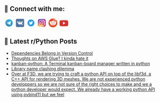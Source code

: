 ## 🔎 Connect with me:
[<img src="https://github.com/bullbesh/bullbesh/blob/main/images/Telegram.png" width="32" height="32" />](https://t.me/bullbesh)
[<img src="https://github.com/bullbesh/bullbesh/blob/main/images/VK.png" width="32" height="32" />](https://vk.com/bullbesh)
[<img src="https://github.com/bullbesh/bullbesh/blob/main/images/Twitter.png" width="32" height="32" />](https://twitter.com/bullbesh1)
[<img src="https://github.com/bullbesh/bullbesh/blob/main/images/Instagram.png" width="32" height="32" />](https://www.instagram.com/bullbesh)
[<img src="https://github.com/bullbesh/bullbesh/blob/main/images/Reddit.png" width="32" height="32" />](https://www.reddit.com/user/bullbesh)
[<img src="https://github.com/bullbesh/bullbesh/blob/main/images/YouTube.png" width="32" height="32" />](https://www.youtube.com/channel/UCtfjRs6uzgq5mfm8S06WTcg)

## 📕 Latest r/Python Posts
<!-- BLOG-POST-LIST:START -->
- [Dependencies Belong in Version Control](https://www.reddit.com/r/Python/comments/184iyr4/dependencies_belong_in_version_control/)
- [Thoughts on AWS Glue? I kinda hate it](https://www.reddit.com/r/Python/comments/184ey27/thoughts_on_aws_glue_i_kinda_hate_it/)
- [kanban-python: A Terminal kanban-board manager written in python](https://www.reddit.com/r/Python/comments/184as8o/kanbanpython_a_terminal_kanbanboard_manager/)
- [Library name clashing dilemma](https://www.reddit.com/r/Python/comments/184antv/library_name_clashing_dilemma/)
- [Over at F3D, we are trying to craft a python API on top of the libf3d, a C++ API for rendering 3D meshes. We are not experienced python developpers so we are not sure of the right choices to make and we a python developer would expect. We already have a working python API using pybind11 but we feel](https://www.reddit.com/r/Python/comments/184ampq/over_at_f3d_we_are_trying_to_craft_a_python_api/)
<!-- BLOG-POST-LIST:END -->
